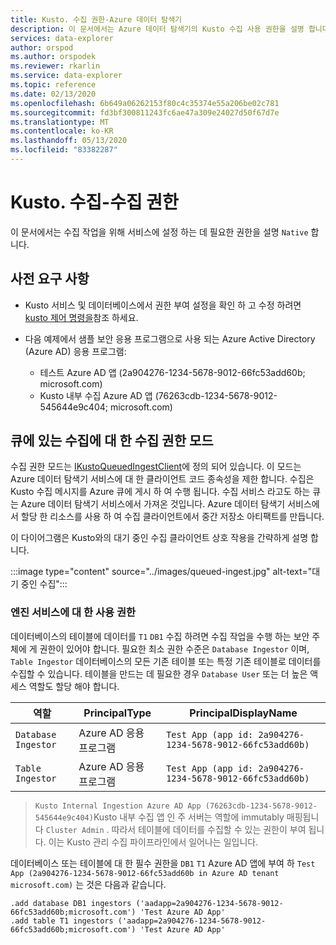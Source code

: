 ```yaml
---
title: Kusto. 수집 권한-Azure 데이터 탐색기
description: 이 문서에서는 Azure 데이터 탐색기의 Kusto 수집 사용 권한을 설명 합니다.
services: data-explorer
author: orspod
ms.author: orspodek
ms.reviewer: rkarlin
ms.service: data-explorer
ms.topic: reference
ms.date: 02/13/2020
ms.openlocfilehash: 6b649a06262153f80c4c35374e55a206be02c781
ms.sourcegitcommit: fd3bf300811243fc6ae47a309e24027d50f67d7e
ms.translationtype: MT
ms.contentlocale: ko-KR
ms.lasthandoff: 05/13/2020
ms.locfileid: "83382287"
---
```

# <a name="kustoingest---ingestion-permissions"></a>Kusto. 수집-수집 권한

이 문서에서는 수집 작업을 위해 서비스에 설정 하는 데 필요한 권한을 설명 `Native` 합니다.

## <a name="prerequisites"></a>사전 요구 사항

* Kusto 서비스 및 데이터베이스에서 권한 부여 설정을 확인 하 고 수정 하려면 [kusto 제어 명령을](../../management/security-roles.md)참조 하세요.

* 다음 예제에서 샘플 보안 응용 프로그램으로 사용 되는 Azure Active Directory (Azure AD) 응용 프로그램:
    * 테스트 Azure AD 앱 (2a904276-1234-5678-9012-66fc53add60b; microsoft.com)
    * Kusto 내부 수집 Azure AD 앱 (76263cdb-1234-5678-9012-545644e9c404; microsoft.com)

## <a name="ingestion-permission-mode-for-queued-ingestion"></a>큐에 있는 수집에 대 한 수집 권한 모드

수집 권한 모드는 [IKustoQueuedIngestClient](kusto-ingest-client-reference.md#interface-ikustoqueuedingestclient)에 정의 되어 있습니다. 이 모드는 Azure 데이터 탐색기 서비스에 대 한 클라이언트 코드 종속성을 제한 합니다. 수집은 Kusto 수집 메시지를 Azure 큐에 게시 하 여 수행 됩니다. 수집 서비스 라고도 하는 큐는 Azure 데이터 탐색기 서비스에서 가져온 것입니다. Azure 데이터 탐색기 서비스에서 할당 한 리소스를 사용 하 여 수집 클라이언트에서 중간 저장소 아티팩트를 만듭니다.

이 다이어그램은 Kusto와의 대기 중인 수집 클라이언트 상호 작용을 간략하게 설명 합니다.

:::image type="content" source="../images/queued-ingest.jpg" alt-text="대기 중인 수집":::

### <a name="permissions-on-the-engine-service"></a>엔진 서비스에 대 한 사용 권한

데이터베이스의 테이블에 데이터를 `T1` `DB1` 수집 하려면 수집 작업을 수행 하는 보안 주체에 게 권한이 있어야 합니다.
필요한 최소 권한 수준은 `Database Ingestor` 이며, `Table Ingestor` 데이터베이스의 모든 기존 테이블 또는 특정 기존 테이블로 데이터를 수집할 수 있습니다.
테이블을 만드는 데 필요한 경우 `Database User` 또는 더 높은 액세스 역할도 할당 해야 합니다.


|역할                 |PrincipalType        |PrincipalDisplayName
|---------------------|---------------------|------------
|`Database Ingestor`  |Azure AD 응용 프로그램 |`Test App (app id: 2a904276-1234-5678-9012-66fc53add60b)`
|`Table Ingestor`     |Azure AD 응용 프로그램 |`Test App (app id: 2a904276-1234-5678-9012-66fc53add60b)`

>`Kusto Internal Ingestion Azure AD App (76263cdb-1234-5678-9012-545644e9c404)`Kusto 내부 수집 앱 인 주 서버는 역할에 immutably 매핑됩니다 `Cluster Admin` . 따라서 테이블에 데이터를 수집할 수 있는 권한이 부여 됩니다. 이는 Kusto 관리 수집 파이프라인에서 일어나는 일입니다.

데이터베이스 또는 테이블에 대 한 필수 권한을 `DB1` `T1` Azure AD 앱에 부여 하 `Test App (2a904276-1234-5678-9012-66fc53add60b in Azure AD tenant microsoft.com)` 는 것은 다음과 같습니다.

```kusto
.add database DB1 ingestors ('aadapp=2a904276-1234-5678-9012-66fc53add60b;microsoft.com') 'Test Azure AD App'
.add table T1 ingestors ('aadapp=2a904276-1234-5678-9012-66fc53add60b;microsoft.com') 'Test Azure AD App'
```
